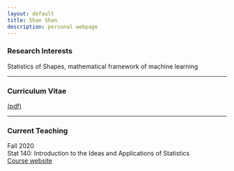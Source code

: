 ```yaml
---
layout: default
title: Shan Shan
description: personal webpage
---
```


### Research Interests 
Statistics of Shapes, mathematical framework of machine learning
<hr />

### Curriculum Vitae 
[(pdf)](../CV/cv.pdf)
<hr />	
	
### Current Teaching
Fall 2020  <br />
Stat 140: Introduction to the Ideas and Applications of Statistics <br />
[Course website](https://sshanshans.github.io/stat140/)

        

